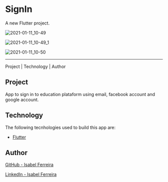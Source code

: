 # SignIn

A new Flutter project.

![2021-01-11_10-49](https://user-images.githubusercontent.com/64866875/104193079-71bde100-53fe-11eb-8a0b-0162877c7524.png)

![2021-01-11_10-49_1](https://user-images.githubusercontent.com/64866875/104192972-5226b880-53fe-11eb-8914-dfffb538cac2.png)

![2021-01-11_10-50](https://user-images.githubusercontent.com/64866875/104192866-34595380-53fe-11eb-99ab-7ee549ed959c.png)

-------
Project | Technology | Author

## Project

App to sign in to education plataform using email, facebook account and google account.

## Technology

The following tecnhologies used to build this app are:

- [Flutter](https://flutter.dev/)

## Author

[GitHub - Isabel Ferreira](https://www.linkedin.com/in/fernandesisabel/)

[LinkedIn - Isabel Ferreira](https://github.com/isabelffernandes)

